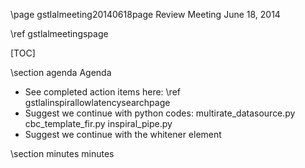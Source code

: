 \page gstlalmeeting20140618page Review Meeting June 18, 2014

\ref gstlalmeetingspage

[TOC]

\section agenda Agenda

- See completed action items here: \ref gstlalinspirallowlatencysearchpage 
- Suggest we continue with python codes: multirate_datasource.py cbc_template_fir.py inspiral_pipe.py
- Suggest we continue with the whitener element

\section minutes minutes

<!---
Actions:

- Sathya to contact Marcel Kehl to enquire about goals of testing constant template banks.


\subsection multirate Code review: multirate_datasource.mkwhitened_multirate_src

- Resamplers (really downsamplers) are missing in the graph of 

- Is the h(t) gate really necessary? It shouldnt really be used unless
there is something really wrong with the data. Wishlist: Tee off from 
the control panel and record on/off (This is already done).

- Florent says we should never use an h(t) veto, unless there are some large
SNR excursions ~ 10,000, e.g.

- Task for the review team: Check what data was analysed and how much
data was "lost" due to application of internal data quality.

- There seems to be a bug in resampler (even) in the latest version of gstreamer; 
(produces one few sample). We need to better understand the consequence of this bug.

- The vetos applied will not be the same for the online and offline analysis.

- Is it possible to move this out of gstlalinspiral and put it in 
gstlalmkstream?

- There seems to be a bug in resampler (even) in the latest version of gstreamer; 
(produces one few sample). We need to better understand the consequence of this bug.
Review Status: OK with minor actions. 
\section inspiral_pipe Code review: inspiral_pipe.py

- In inspiral_pipe.py Fix the InsiralJob.___init___: fix the arguments

- On line 201, fix the comment or explain what the comment is meant to be

- Review status: OK with minor actions

\subsection cardiff Status of Action Items from Cardiff meeting 

- Test robustness of template bank
  - Ongoing tests by Marcel Kehl (grad student at CITA). 
- Analysis Makefiles should be documented 
  - Started
- Test delta function input to LLOID algorithm
  - Ongoing at UWM
- Synpses of all programs in documentation
  - Done
- Background estimations should have more informative plots e.g., smoothed 
likelihood functions
  - Ongoing at Penn State.
- Study the dependence of coincidence triggers on SNR threshold
Document offline pipeline including graphs of workflows
  - Chad: Done, see Offline search documentation
- Test pipeline with control peak times set to different values
  - Chad: Done, see Study of the composite detection statistic, (i.e., 
control-peak-time)
- Write documentation for autochisq 
  - Paper in progress
- Write joint likelihood ranking and FAP calculation 
  - Paper in progress
- Explore autocorrelation chisquared mismatch scaling with number of 
samples e.g., $ \nu + \epsilon(\nu) \delta^{2} $
- Make sure capsfilters and other similar elements are well documented 
within graphs (e.g. put in rates, etc)
- Add description of arrows in graphs
- Verify that all the segments are being tracked in online mode via 
the Handler (this is coupled to the inspiral.Data class, so it will come 
up again there)
- Feature request for detchar - It would be helpful to have online 
instrument state that could be queried to know if an instrument will 
be down for an extended time
-->
